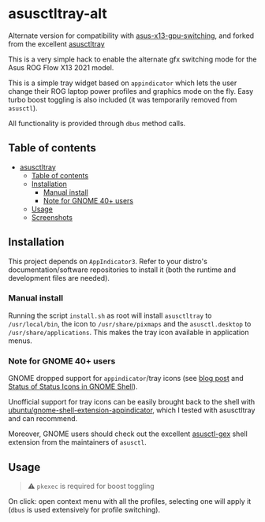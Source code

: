 # asusctltray-alt

Alternate version for compatibility with [asus-x13-gpu-switching](https://github.com/hyphone/asus-x13-gpu-switching), and forked from the excellent [asusctltray](https://github.com/Baldomo/asusctltray)

This is a very simple hack to enable the alternate gfx switching mode for the Asus ROG Flow X13 2021 model.

This is a simple tray widget based on `appindicator` which lets the user change their ROG laptop power profiles and graphics mode on the fly. Easy turbo boost toggling is also included (it was temporarily removed from `asusctl`).

All functionality is provided through `dbus` method calls.

## Table of contents
- [asusctltray](#asusctltray)
  - [Table of contents](#table-of-contents)
  - [Installation](#installation)
    - [Manual install](#manual-install)
    - [Note for GNOME 40+ users](#note-for-gnome-40-users)
  - [Usage](#usage)
  - [Screenshots](#screenshots)

## Installation
This project depends on `AppIndicator3`. Refer to your distro's documentation/software repositories to install it (both the runtime and development files are needed).

### Manual install
Running the script `install.sh` as root will install `asusctltray` to `/usr/local/bin`, the icon to `/usr/share/pixmaps` and the `asusctl.desktop` to `/usr/share/applications`. This makes the tray icon available in application menus.

### Note for GNOME 40+ users
GNOME dropped support for `appindicator`/tray icons (see [blog post](https://blogs.gnome.org/aday/2017/08/31/status-icons-and-gnome/) and [Status of Status Icons in GNOME Shell](https://discourse.gnome.org/t/status-of-status-icon-in-gnome-shell/6441)). 

Unofficial support for tray icons can be easily brought back to the shell with [ubuntu/gnome-shell-extension-appindicator](https://github.com/ubuntu/gnome-shell-extension-appindicator), which I tested with asusctltray and can recommend.

Moreover, GNOME users should check out the excellent [asusctl-gex](https://gitlab.com/asus-linux/asusctl-gex/-/tree/main) shell extension from the maintainers of `asusctl`.

## Usage
> ⚠️ `pkexec` is required for boost toggling

On click: open context menu with all the profiles, selecting one will apply it (`dbus` is used extensively for profile switching).
